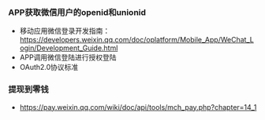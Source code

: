 ### APP获取微信用户的openid和unionid
* 移动应用微信登录开发指南：https://developers.weixin.qq.com/doc/oplatform/Mobile_App/WeChat_Login/Development_Guide.html
* APP调用微信登陆进行授权登陆
* OAuth2.0协议标准

### 提现到零钱
* https://pay.weixin.qq.com/wiki/doc/api/tools/mch_pay.php?chapter=14_1
